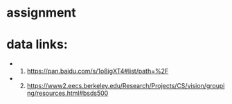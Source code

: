 # assignment
# data links:
- 1. https://pan.baidu.com/s/1o8igXT4#list/path=%2F
- 2. https://www2.eecs.berkeley.edu/Research/Projects/CS/vision/grouping/resources.html#bsds500
